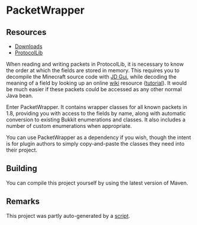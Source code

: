 PacketWrapper 
===========

Resources
--------
* [Downloads](http://ci.shadowvolt.com/job/PacketWrapper/)
* [ProtocolLib](http://www.spigotmc.org/resources/protocollib.1997/)

When reading and writing packets in ProtocolLib, it is necessary to know the order at which the fields are stored in memory. 
This requires you to decompile the Minecraft source code with [JD Gui](http://java.decompiler.free.fr/?q=jdgui), while decoding the meaning of a field by looking up an online [wiki](http://www.wiki.vg/Protocol) resource 
([tutorial](http://forums.bukkit.org/threads/lib-1-4-6-protocollib-2-0-0-safely-and-easily-modify-sent-and-recieved-packets.101035/page-2#post-1366140)). 
It would be much easier if these packets could be accessed as any other normal Java bean. 

Enter PacketWrapper. It contains wrapper classes for all known packets in 1.8, providing you with access to the fields by name, along
with automatic conversion to existing Bukkit enumerations and classes. It also includes a number of custom enumerations when appropriate.

You can use PacketWrapper as a dependency if you wish, though the intent is for plugin authors to simply copy-and-paste the classes they need into their 
project. 

Building
--------
You can compile this project yourself by using the latest version of Maven.


Remarks
--------
This project was partly auto-generated by a [script](https://github.com/aadnk/Wrappit). 